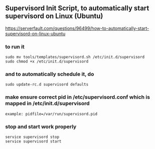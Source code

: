 
## Supervisord Init Script, to automatically start supervisord on Linux (Ubuntu)
https://serverfault.com/questions/96499/how-to-automatically-start-supervisord-on-linux-ubuntu

### to run it
```
sudo mv tools/templates/supervisord.sh /etc/init.d/supervisord
sudo chmod +x /etc/init.d/supervisord
```
### and to automatically schedule it, do
```
sudo update-rc.d supervisord defaults
```
### make ensure correct pid in /etc/supervisord.conf which is mapped in /etc/init.d/supervisord
```
example: pidfile=/var/run/supervisord.pid
```
### stop and start work properly
```
service supervisord stop
service supervisord start
```
